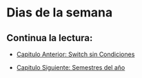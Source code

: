 # Dias de la semana

## Continua la lectura:

- [Capitulo Anterior: Switch sin Condiciones](./../23_Switch-No-Condicion)

- [Capitulo Siguiente: Semestres del año](./../25_Semestres)
